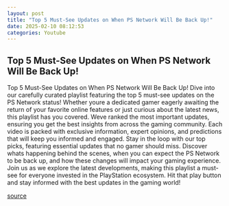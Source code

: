 ```yaml
---
layout: post
title: "Top 5 Must-See Updates on When PS Network Will Be Back Up!"
date: 2025-02-10 08:12:53
categories: Youtube
---
```


## Top 5 Must-See Updates on When PS Network Will Be Back Up!

Top 5 Must-See Updates on When PS Network Will Be Back Up!
Dive into our carefully curated playlist featuring the top 5 must-see updates on the PS Network status! Whether youre a dedicated gamer eagerly awaiting the return of your favorite online features or just curious about the latest news, this playlist has you covered. 
Weve ranked the most important updates, ensuring you get the best insights from across the gaming community. Each video is packed with exclusive information, expert opinions, and predictions that will keep you informed and engaged. 
Stay in the loop with our top picks, featuring essential updates that no gamer should miss. Discover whats happening behind the scenes, when you can expect the PS Network to be back up, and how these changes will impact your gaming experience.
Join us as we explore the latest developments, making this playlist a must-see for everyone invested in the PlayStation ecosystem. Hit that play button and stay informed with the best updates in the gaming world!

[source](https://www.youtube.com/playlist?list=PL0cZAtbAu9PgcT5AoiSitPUswG3GTzaNO)